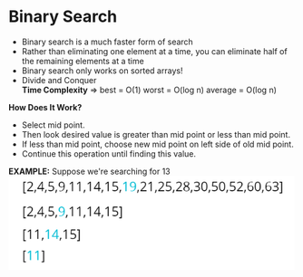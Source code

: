 # Binary Search

- Binary search is a much faster form of search
- Rather than eliminating one element at a time, you can eliminate half of the remaining elements at a time
- Binary search only works on sorted arrays!
- Divide and Conquer  
  **Time Complexity** => best = O(1) worst = O(log n) average = O(log n)

**How Does It Work?**

- Select mid point.
- Then look desired value is greater than mid point or less than mid point.
- If less than mid point, choose new mid point on left side of old mid point.
- Continue this operation until finding this value.

**EXAMPLE:** Suppose we're searching for 13  
![This is an binary search image](../assets/Images/binary_Search.PNG)
